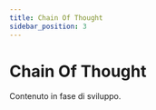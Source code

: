 ```yaml
---
title: Chain Of Thought
sidebar_position: 3
---
```


# Chain Of Thought

Contenuto in fase di sviluppo.
